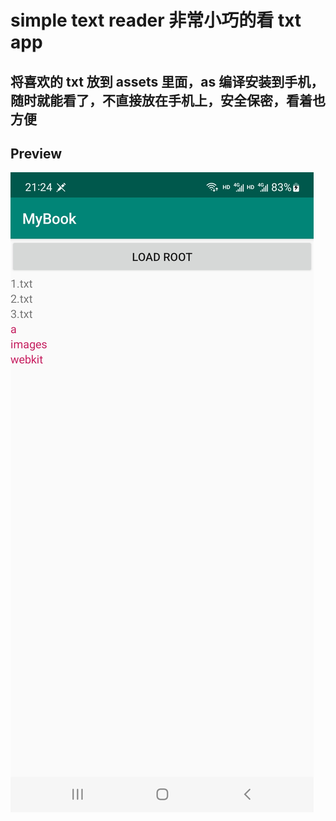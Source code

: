 # simple text reader 非常小巧的看 txt app

## 将喜欢的 txt 放到 assets 里面，as 编译安装到手机，随时就能看了，不直接放在手机上，安全保密，看着也方便

## Preview
![avatar](https://github.com/nejidev/MyBook/blob/master/demo.jpg?raw=true )

